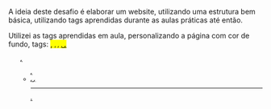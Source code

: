 A ideia deste desafio é elaborar um website, utilizando uma estrutura bem básica, utilizando tags aprendidas durante as aulas práticas até então.

Utilizei as tags aprendidas em aula, personalizando a página com cor de fundo, tags: <mark>, <small>, <i>, <u>, <strong>, <ol>, <ul>, <li>, <a>, <hr>.
